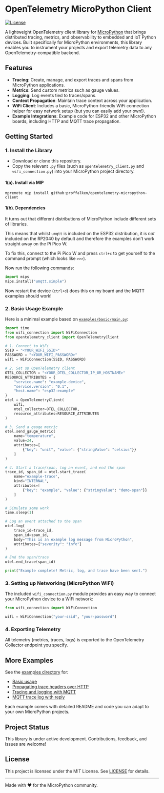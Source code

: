 # OpenTelemetry MicroPython Client

[![License](https://img.shields.io/github/license/proffalken/opentelemetry-micropython-client)](LICENSE)

A lightweight OpenTelemetry client library for [MicroPython](https://micropython.org/) that brings distributed tracing, metrics, and observability to embedded and IoT Python devices. Built specifically for MicroPython environments, this library enables you to instrument your projects and export telemetry data to any OpenTelemetry-compatible backend.

## Features

- **Tracing**: Create, manage, and export traces and spans from MicroPython applications.
- **Metrics**: Send custom metrics such as gauge values.
- **Logging**: Log events tied to traces/spans.
- **Context Propagation**: Maintain trace context across your application.
- **WiFi Client**: Includes a basic, MicroPython-friendly WiFi connection helper for easy network setup (but you can easily add your own!).
- **Example Integrations**: Example code for ESP32 and other MicroPython boards, including HTTP and MQTT trace propagation.

## Getting Started

### 1. Install the Library

- Download or clone this repository.
- Copy the relevant `.py` files (such as `opentelemetry_client.py` and `wifi_connection.py`) into your MicroPython project directory.

#### 1(a). Install via MIP

```
mpremote mip install github:proffalken/opentelemetry-micropython-client
```

#### 1(b). Dependencies

It turns out that different distributions of MicroPython include different sets of libraries.

This means that whilst `umqtt` is included on the ESP32 distribution, it is *not* included on the RP2040
by default and therefore the examples don't work straight away on the Pi Pico W.

To fix this, connect to the Pi Pico W and press `ctrl+c` to get yourself to the command prompt (which 
looks like `>>>`).

Now run the following commands:

```python
import mips
mips.install("umqtt.simple")
```

Now restart the device (`ctrl+d`) does this on my board and the MQTT examples should work!

### 2. Basic Usage Example

Here is a minimal example based on [`examples/basic/main.py`](examples/basic/main.py):

```python
import time
from wifi_connection import WiFiConnection
from opentelemetry_client import OpenTelemetryClient

# 1. Connect to WiFi
SSID = "<YOUR_WIFI_SSID>"
PASSWORD = "<YOUR_WIFI_PASSWORD>"
wifi = WiFiConnection(SSID, PASSWORD)

# 2. Set up OpenTelemetry client
OTEL_COLLECTOR = "<YOUR_OTEL_COLLECTOR_IP_OR_HOSTNAME>"
RESOURCE_ATTRIBUTES = {
    "service.name": "example-device",
    "service.version": "0.1",
    "host.name": "esp32-example"
}
otel = OpenTelemetryClient(
    wifi,
    otel_collector=OTEL_COLLECTOR,
    resource_attributes=RESOURCE_ATTRIBUTES
)

# 3. Send a gauge metric
otel.send_gauge_metric(
    name="temperature",
    value=24,
    attributes=[
        {"key": "unit", "value": {"stringValue": "celsius"}}
    ]
)

# 4. Start a trace/span, log an event, and end the span
trace_id, span_id = otel.start_trace(
    name="example-trace",
    kind="INTERNAL",
    attributes=[
        {"key": "example", "value": {"stringValue": "demo-span"}}
    ]
)

# Simulate some work
time.sleep(1)

# Log an event attached to the span
otel.log(
    trace_id=trace_id,
    span_id=span_id,
    body="This is an example log message from MicroPython",
    attributes={"severity": "info"}
)

# End the span/trace
otel.end_trace(span_id)

print("Example complete! Metric, log, and trace have been sent.")
```

### 3. Setting up Networking (MicroPython WiFi)

The included `wifi_connection.py` module provides an easy way to connect your MicroPython device to a WiFi network:

```python
from wifi_connection import WiFiConnection

wifi = WiFiConnection("your-ssid", "your-password")
```

### 4. Exporting Telemetry

All telemetry (metrics, traces, logs) is exported to the OpenTelemetry Collector endpoint you specify.

## More Examples

See the [examples directory](./examples/) for:

- [Basic usage](./examples/basic/main.py)
- [Propagating trace headers over HTTP](./examples/http_trace_headers/)
- [Tracing and logging with MQTT](./examples/mqtt_trace_log/)
- [MQTT trace log with reply](./examples/mqtt_trace_log_reply/)

Each example comes with detailed README and code you can adapt to your own MicroPython projects.

## Project Status

This library is under active development. Contributions, feedback, and issues are welcome!

## License

This project is licensed under the MIT License. See [LICENSE](LICENSE) for details.

---

Made with ❤️ for the MicroPython community.
